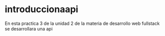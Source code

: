 # introduccionaapi
En esta practica 3 de la unidad 2 de la materia de desarrollo web fullstack se desarrollara una api 
